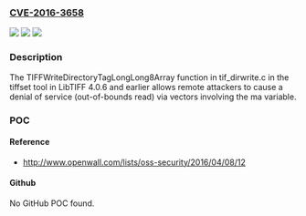 ### [CVE-2016-3658](https://cve.mitre.org/cgi-bin/cvename.cgi?name=CVE-2016-3658)
![](https://img.shields.io/static/v1?label=Product&message=n%2Fa&color=blue)
![](https://img.shields.io/static/v1?label=Version&message=n%2Fa&color=blue)
![](https://img.shields.io/static/v1?label=Vulnerability&message=n%2Fa&color=brighgreen)

### Description

The TIFFWriteDirectoryTagLongLong8Array function in tif_dirwrite.c in the tiffset tool in LibTIFF 4.0.6 and earlier allows remote attackers to cause a denial of service (out-of-bounds read) via vectors involving the ma variable.

### POC

#### Reference
- http://www.openwall.com/lists/oss-security/2016/04/08/12

#### Github
No GitHub POC found.

